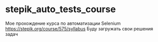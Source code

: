 # stepik_auto_tests_course
Мое прохождение курса по автоматизации Selenium https://stepik.org/course/575/syllabus
Буду загружать свои решения задач
